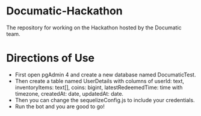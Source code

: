 # Documatic-Hackathon
The repository for working on the Hackathon hosted by the Documatic team. 

# Directions of Use

- First open pgAdmin 4 and create a new database named DocumaticTest.
- Then create a table named UserDetails with columns of userId: text, inventoryItems: text[], coins: bigint, latestRedeemedTime: time with timezone, createdAt: date, updatedAt: date.
- Then you can change the sequelizeConfig.js to include your credentials.
- Run the bot and you are good to go!

